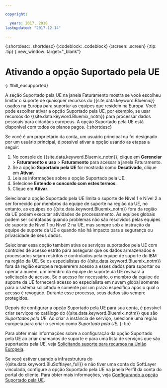 ```yaml
---

copyright:

  years: 2017, 2018
lastupdated: "2017-12-14"

---
```


{:shortdesc: .shortdesc}
{:codeblock: .codeblock}
{:screen: .screen}
{:tip: .tip}
{:new_window: target="_blank"}

# Ativando a opção Suportado pela UE
{: #bill_eusupported}

A seção Suportado pela UE na janela Faturamento mostra se você escolheu limitar o suporte de quaisquer recursos do {{site.data.keyword.Bluemix}} usados na Europa para suportar as equipes que residem na Europa. Você pode escolher ativar a opção Suportado pela UE, por exemplo, se usar recursos do {{site.data.keyword.Bluemix_notm}} para processar dados pessoais para cidadãos europeus. A opção Suportado pela UE está disponível com todos os planos pagos.
{:shortdesc}

Se você é um proprietário da conta, um usuário principal ou foi designado por um usuário principal, é possível ativar a opção usando as etapas a seguir:

1. No console do {{site.data.keyword.Bluemix_notm}}, clique em **Gerenciar** > **Faturamento e uso** > **Faturamento** para acessar a janela Faturamento.  
2. Se a opção **Suportado pela UE** for mostrada como **Desativado**, clique em **Ativar**.
3. Leia as informações sobre a opção Suportado pela UE.
4. Selecione **Entendo e concordo com estes termos**.
5. Clique em **Ativar**.

Selecionar a opção Suportado pela UE limita o suporte de Nível 1 e Nível 2 a ser fornecido por membros da equipe de suporte na região da UE, no entanto, as equipes do {{site.data.keyword.Bluemix_notm}} fora da região da UE podem executar atividades de processamento. As equipes globais podem ser contatadas quando problemas não são resolvidos pelas equipes de suporte de Nível 1 ou Nível 2 na UE, mas sempre sob a instrução da equipe de suporte da UE e quando não há impacto para a segurança ou privacidade de seus dados.

Selecionar essa opção também ativa os serviços suportados pela UE com controles de acesso estrito para assegurar que os dados armazenados e processados sejam restritos e controlados pela equipe de suporte do IBM na região da UE. Se os especialistas do {{site.data.keyword.Bluemix_notm}} fora da região europeia requererem acesso a esses dados para suportar ou operar a nuvem, um membro da equipe de suporte da UE revisará a solicitação de acesso. Se o acesso for necessário, o membro da equipe de suporte da UE fornecerá acesso ao especialista em nuvem global somente para o sistema solicitado e somente por um prazo específico após o qual o acesso é revogado. Durante esse processo, seus dados são sempre protegidos.

Depois de configurar a opção Suportado pela UE para sua conta, é possível criar serviços no catálogo do {{site.data.keyword.Bluemix_notm}} que são *Suportados pela UE*. Ao criar a instância de serviço, selecione uma região europeia para criar o serviço como *Suportado pela UE*.
{: tip}

Para obter mais informações sobre a configuração da opção Suportado pela UE ao criar chamados de suporte e para uma lista de serviços que são suportados pela UE, veja [Solicitando suporte para recursos na União Europeia](/docs/get-support/howtogetsupport.html#eusupported).

Se você estiver usando a infraestrutura do {{site.data.keyword.BluSoftlayer_full}} e não tiver uma conta do SoftLayer vinculada, configure a opção Suportado pela UE na janela Perfil da conta do portal do cliente. Para obter mais informações, veja [Configurando a opção Suportado pela UE](/docs/customer-portal/cpmanuserprof.html#cp_seteusupported).
